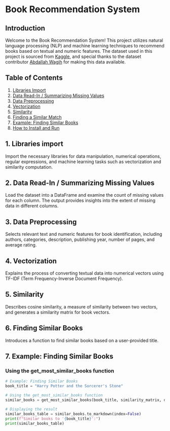 # Book Recommendation System

## Introduction

Welcome to the Book Recommendation System! This project utilizes natural language processing (NLP) and machine learning techniques to recommend books based on textual and numeric features. The dataset used in this project is sourced from [Kaggle](https://www.kaggle.com/datasets/abdallahwagih/books-dataset/data), and special thanks to the dataset contributor [Abdallah Wagih](https://www.kaggle.com/abdallahwagih) for making this data available.


## Table of Contents
1. [Libraries Import](#1-libraries-import)
2. [Data Read-In / Summarizing Missing Values](#2-data-read-in--summarizing-missing-values)
3. [Data Preprocessing](#3-data-preprocessing)
4. [Vectorization](#4-so-how-do-this-vectorization-even-work)
5. [Similarity](#5-similarity)
6. [Finding a Similar Match](#6-finding-a-similar-match)
7. [Example: Finding Similar Books](#example-finding-similar-books)
8. [How to Install and Run](#how-to-install-and-run)


## 1. Libraries import
Import the necessary libraries for data manipulation, numerical operations, regular expressions, and machine learning tasks such as vectorization and similarity computation.

## 2. Data Read-In / Summarizing Missing Values
Load the dataset into a DataFrame and examine the count of missing values for each column. The output provides insights into the extent of missing data in different columns.

## 3. Data Preprocessing
Selects relevant text and numeric features for book identification, including authors, categories, description, publishing year, number of pages, and average rating.

## 4. Vectorization
Explains the process of converting textual data into numerical vectors using TF-IDF (Term Frequency-Inverse Document Frequency).

## 5. Similarity
Describes cosine similarity, a measure of similarity between two vectors, and generates a similarity matrix for book vectors.

## 6. Finding Similar Books
Introduces a function to find similar books based on a user-provided title.

## 7. Example: Finding Similar Books
### Using the get_most_similar_books function

```python
# Example: Finding Similar Books
book_title = "Harry Potter and the Sorcerer's Stone"

# Using the get_most_similar_books function
similar_books = get_most_similar_books(book_title, similarity_matrix, df, top_n=5)

# Displaying the result
similar_books_table = similar_books.to_markdown(index=False)
print(f"Similar books to '{book_title}':")
print(similar_books_table)